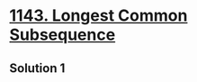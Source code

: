 # [1143. Longest Common Subsequence](https://leetcode.com/problems/longest-common-subsequence/)

## Solution 1

